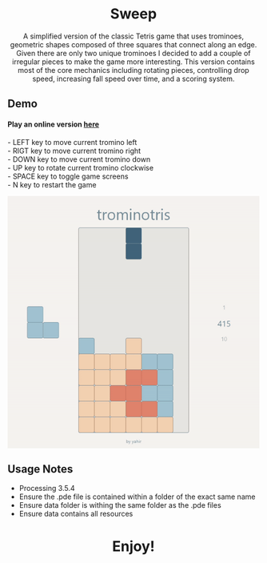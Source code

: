 <h1 align="center">Sweep</h1>

<p align="center">
  A simplified version of the classic Tetris game that uses trominoes, geometric shapes composed of three squares that connect along an edge. Given there are only two unique trominoes I decided to add a couple of irregular pieces to make the game more interesting. This version contains most of the core mechanics including rotating pieces, controlling drop speed, increasing fall speed over time, and a scoring system. 
</p>




  
## Demo
#### Play an online version [here](https://yahirrendon.github.io/ePortfolioSite/pages/sketches/trominotris.html)
<p>- LEFT key to move current tromino left
<br>- RIGT key to move current tromino right
<br>- DOWN key to move current tromino down
<br>- UP key to rotate current tromino clockwise
<br>- SPACE key to toggle game screens
<br>- N key to restart the game</p>
<p align="center">
  <img width="700" align="center" src="https://github.com/yahirRendon/Creative_Coding/blob/main/Processing/Games/Trominotris/data/trominotris_git.gif" alt="demo"/>
</p>


## Usage Notes
* Processing 3.5.4
* Ensure the .pde file is contained within a folder of the exact same name
* Ensure data folder is withing the same folder as the .pde files
* Ensure data contains all resources

<h1 align="center">Enjoy!</h1>

